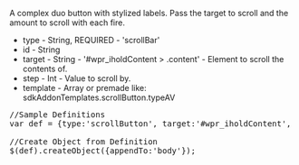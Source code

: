 <p>A complex duo button with stylized labels.  Pass the target to scroll and the amount to scroll with each fire.</p>



 * type         - String, REQUIRED - 'scrollBar'
 * id		- String
 * target	- String - '#wpr_iholdContent > .content' - Element to scroll the contents of.
 * step	        - Int - Value to scroll by.
 * template     - Array or premade like: sdkAddonTemplates.scrollButton.typeAV
		

<pre class="code hidden">
//Sample Definitions
var def = {type:'scrollButton', target:'#wpr_iholdContent', step:65, color:'grey', template:sdkAddonTemplates.scrollButton.typeAV}

//Create Object from Definition
$(def).createObject({appendTo:'body'});


</pre>

